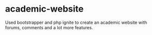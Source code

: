 # academic-website
Used bootstrapper and php ignite to create an academic website with forums, comments and a lot more features.

